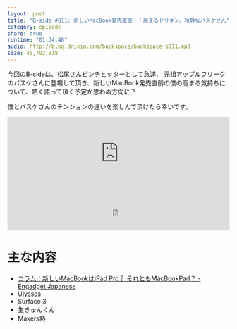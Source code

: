 ```yaml
---
layout: post
title: "B-side #011: 新しいMacBook発売直前！！高まるドリキン、冷静なバスケさん"
category: episode
share: true
runtime: "01:34:48"
audio: http://blog.drikin.com/backspace/backspace-b011.mp3
size: 45,702,818
---
```


今回のB-sideは、松尾さんピンチヒッターとして急遽、
元祖アップルフリークのバスケさんに登場して頂き、新しいMacBook発売直前の僕の高まる気持ちについて、熱く語って頂く予定が思わぬ方向に？

僕とバスケさんのテンションの違いを楽しんで頂けたら幸いです。

<iframe width="100%" height="166" scrolling="no" frameborder="no" src="https://w.soundcloud.com/player/?url=https%3A//api.soundcloud.com/tracks/200020553&amp;color=ff5500&amp;auto_play=false&amp;hide_related=false&amp;show_comments=true&amp;show_user=true&amp;show_reposts=false"></iframe>

<iframe src="http://backspace.fm/subscribes.html" width="100%" height="92" scrolling="no" frameborder="0"></iframe>

# 主な内容

- [コラム：新しいMacBookはiPad Pro？ それともMacBookPad？ - Engadget Japanese](http://japanese.engadget.com/2015/04/08/macbook-ipad-pro-macbookpad/)
- [Ulysses](http://www.ulyssesapp.com/)
- Surface 3
- 生きゅんくん
- Makers熱
